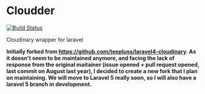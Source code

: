 # Cloudder
[![Build Status](https://travis-ci.org/jrm2k6/cloudder.svg?branch=master)](https://travis-ci.org/jrm2k6/cloudder)

Cloudinary wrapper for laravel

__Initially forked from https://github.com/teepluss/laravel4-cloudinary.
As it doesn't seem to be maintained anymore, and facing the lack of response from the original maitainer (issue opened + pull request opened, last commit on August last year), I decided to create a new fork that I plan on maintaining. We will move to Laravel 5 really soon, so I will also have a laravel 5 branch in development.__
